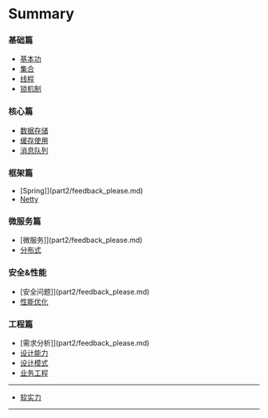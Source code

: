 # Summary

### 基础篇
* [基本功](basic/basic-skill.md)
* [集合](part1/gitbook.md)
* [线程](part1/gitbook.md)
* [锁机制](part1/gitbook.md)

### 核心篇
* [数据存储](part1/writing.md)
* [缓存使用](part1/gitbook.md)
* [消息队列](part1/gitbook.md)

### 框架篇

* [Spring]](part2/feedback_please.md)
* [Netty](part2/better_tools.md)
### 微服务篇

* [微服务]](part2/feedback_please.md)
* [分布式](part2/better_tools.md)

### 安全&性能

* [安全问题]](part2/feedback_please.md)
* [性能优化](part2/better_tools.md)

### 工程篇

* [需求分析]](part2/feedback_please.md)
* [设计能力](part2/better_tools.md)
* [设计模式](part2/better_tools.md)
* [业务工程](part2/better_tools.md)

---

* [软实力](part2/feedback_please.md)


---

<!-- * [Last part without title](part3/title.md) -->


